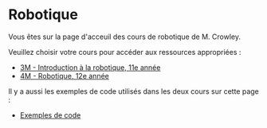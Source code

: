 # Robotique

Vous êtes sur la page d'acceuil des cours de robotique de M. Crowley.

Veuillez choisir votre cours pour accéder aux ressources appropriées :

- [3M - Introduction à la robotique, 11e année](./acceuil3M.md)
- [4M - Robotique, 12e année](./acceuil4M.md)

Il y a aussi les exemples de code utilisés dans les deux cours sur cette page :

- [Exemples de code](./code/code_samples.md)
